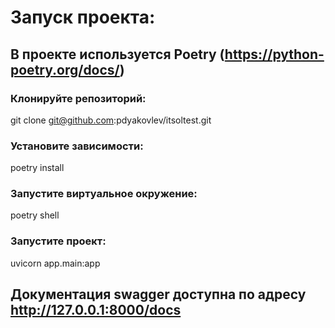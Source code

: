 # Запуск проекта:
## В проекте используется Poetry (https://python-poetry.org/docs/)
### Клонируйте репозиторий:
git clone git@github.com:pdyakovlev/itsoltest.git
### Установите зависимости:
poetry install
### Запустите виртуальное окружение:
poetry shell
### Запустите проект:
uvicorn app.main:app
## Документация swagger доступна по адресу http://127.0.0.1:8000/docs

